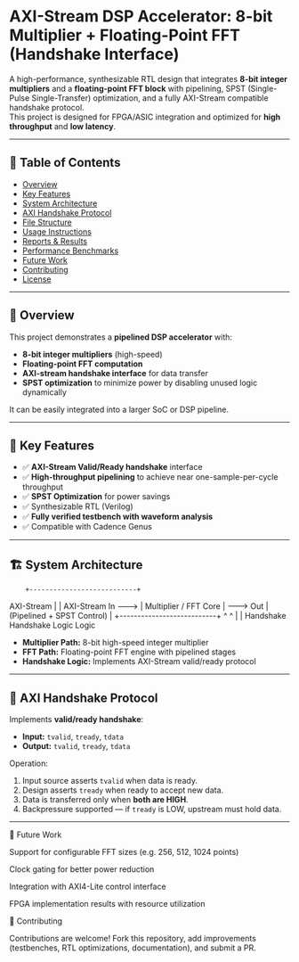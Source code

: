 # AXI-Stream DSP Accelerator: 8-bit Multiplier + Floating-Point FFT (Handshake Interface)

A high-performance, synthesizable RTL design that integrates **8-bit integer multipliers** and a **floating-point FFT block** with pipelining, SPST (Single-Pulse Single-Transfer) optimization, and a fully AXI-Stream compatible handshake protocol.  
This project is designed for FPGA/ASIC integration and optimized for **high throughput** and **low latency**.

---

## 📑 Table of Contents
- [Overview](#overview)
- [Key Features](#key-features)
- [System Architecture](#system-architecture)
- [AXI Handshake Protocol](#axi-handshake-protocol)
- [File Structure](#file-structure)
- [Usage Instructions](#usage-instructions)
- [Reports & Results](#reports--results)
- [Performance Benchmarks](#performance-benchmarks)
- [Future Work](#future-work)
- [Contributing](#contributing)
- [License](#license)

---

## 🔎 Overview

This project demonstrates a **pipelined DSP accelerator** with:
- **8-bit integer multipliers** (high-speed)
- **Floating-point FFT computation**
- **AXI-stream handshake interface** for data transfer
- **SPST optimization** to minimize power by disabling unused logic dynamically

It can be easily integrated into a larger SoC or DSP pipeline.

---

## 🚀 Key Features

- ✅ **AXI-Stream Valid/Ready handshake** interface  
- ✅ **High-throughput pipelining** to achieve near one-sample-per-cycle throughput  
- ✅ **SPST Optimization** for power savings  
- ✅ Synthesizable RTL (Verilog)  
- ✅ **Fully verified testbench with waveform analysis**  
- ✅ Compatible with Cadence Genus 

---

## 🏗 System Architecture
        +---------------------------+
AXI-Stream | | AXI-Stream
In ---> | Multiplier / FFT Core | ---> Out
| (Pipelined + SPST Control) |
+---------------------------+
^ ^
| |
Handshake Handshake
Logic Logic
- **Multiplier Path:** 8-bit high-speed integer multiplier  
- **FFT Path:** Floating-point FFT engine with pipelined stages  
- **Handshake Logic:** Implements AXI-Stream valid/ready protocol  

---

## 🔄 AXI Handshake Protocol

Implements **valid/ready handshake**:

- **Input:** `tvalid`, `tready`, `tdata`  
- **Output:** `tvalid`, `tready`, `tdata`  

Operation:

1. Input source asserts `tvalid` when data is ready.  
2. Design asserts `tready` when ready to accept new data.  
3. Data is transferred only when **both are HIGH**.  
4. Backpressure supported — if `tready` is LOW, upstream must hold data.  

---

🧭 Future Work

Support for configurable FFT sizes (e.g. 256, 512, 1024 points)

Clock gating for better power reduction

Integration with AXI4-Lite control interface

FPGA implementation results with resource utilization

🤝 Contributing

Contributions are welcome!
Fork this repository, add improvements (testbenches, RTL optimizations, documentation), and submit a PR.


